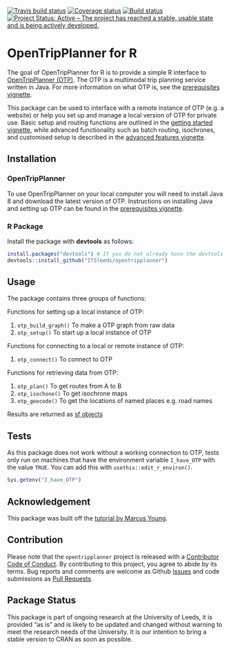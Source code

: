 
<!-- README.md is generated from README.Rmd. Please edit that file -->

[![Travis build
status](https://travis-ci.org/ITSLeeds/opentripplanner.svg?branch=master)](https://travis-ci.org/ITSLeeds/opentripplanner)
[![Coverage
status](https://codecov.io/gh/ITSLeeds/opentripplanner/branch/master/graph/badge.svg)](https://codecov.io/github/ITSLeeds/opentripplanner?branch=master)
[![Build
status](https://ci.appveyor.com/api/projects/status/gqp3smc04as3qg85?svg=true)](https://ci.appveyor.com/project/layik/opentripplanner-05ana)
[![Project Status: Active – The project has reached a stable, usable
state and is being actively
developed.](https://www.repostatus.org/badges/latest/active.svg)](https://www.repostatus.org/#active)

# OpenTripPlanner for R

The goal of OpenTripPlanner for R is to provide a simple R interface to
[OpenTripPlanner (OTP)](https://www.opentripplanner.org/). The OTP is a
multimodal trip planning service written in Java. For more information
on what OTP is, see the [prerequisites
vignette](https://itsleeds.github.io/opentripplanner/articles/prerequisites.html).

This package can be used to interface with a remote instance of OTP
(e.g. a website) or help you set up and manage a local version of OTP
for private use. Basic setup and routing functions are outlined in the
[getting started
vignette](https://itsleeds.github.io/opentripplanner/articles/opentripplanner.html),
while advanced functionality such as batch routing, isochrones, and
customised setup is described in the [advanced features
vignette](https://itsleeds.github.io/opentripplanner/articles/advanced_features.html).

## Installation

### OpenTripPlanner

To use OpenTripPlanner on your local computer you will need to install
Java 8 and download the latest version of OTP. Instructions on
installing Java and setting up OTP can be found in the [prerequisites
vignette](https://itsleeds.github.io/opentripplanner/articles/prerequisites.html).

### R Package

Install the package with **devtools** as
follows:

``` r
install.packages("devtools") # If you do not already have the devtools package
devtools::install_github("ITSleeds/opentripplanner")
```

## Usage

The package contains three groups of functions:

Functions for setting up a local instance of OTP:

1.  `otp_build_graph()` To make a OTP graph from raw data
2.  `otp_setup()` To start up a local instance of OTP

Functions for connecting to a local or remote instance of OTP:

1.  `otp_connect()` To connect to OTP

Functions for retrieving data from OTP:

1.  `otp_plan()` To get routes from A to B
2.  `otp_isochone()` To get isochrone maps
3.  `otp_geocode()` To get the locations of named places e.g. road names

Results are returned as [sf
objects](https://cran.r-project.org/web/packages/sf/index.html)

## Tests

As this package does not work without a working connection to OTP, tests
only run on machines that have the environment variable `I_have_OTP`
with the value `TRUE`. You can add this with
`usethis::edit_r_environ()`.

``` r
Sys.getenv("I_have_OTP")
```

## Acknowledgement

This package was built off the [tutorial by Marcus
Young](https://github.com/marcusyoung/otp-tutorial).

## Contribution

Please note that the `opentripplanner` project is released with a
[Contributor Code of Conduct](CODE_OF_CONDUCT.md). By contributing to
this project, you agree to abide by its terms. Bug reports and comments
are welcome as Github
[Issues](https://github.com/ITSLeeds/opentripplanner/issues) and code
submissions as [Pull
Requests](https://github.com/ITSLeeds/opentripplanner/pulls).

## Package Status

This package is part of ongoing research at the University of Leeds, it
is provided “as is” and is likely to be updated and changed without
warning to meet the research needs of the University. It is our
intention to bring a stable version to CRAN as soon as possible.
